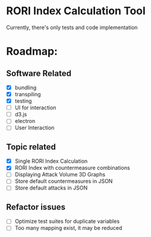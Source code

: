 # RORI Index Calculation Tool

Currently, there's only tests and code implementation

# Roadmap:

## Software Related
- [X] bundling
- [X] transpiling
- [X] testing
- [ ] UI for interaction
- [ ] d3.js
- [ ] electron
- [ ] User Interaction

## Topic related
- [X] Single RORI Index Calculation
- [X] RORI Index with countermeasure combinations
- [ ] Displaying Attack Volume 3D Graphs
- [ ] Store default countermeasures in JSON
- [ ] Store default attacks in JSON

## Refactor issues
- [ ] Optimize test suites for duplicate variables
- [ ] Too many mapping exist, it may be reduced